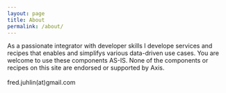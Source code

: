 ```yaml
---
layout: page
title: About
permalink: /about/
---
```

As a passionate integrator with developer skills I develope services and recipes that enables and simplifys various data-driven use cases.  You are welcome to use these components AS-IS.  None of the components or recipes on this site are endorsed or supported by Axis.
&nbsp;\
&nbsp;\
fred.juhlin(at)gmail.com
